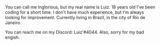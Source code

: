 You can call me Inglorious, but my real name is Luiz.
18 years old
I've been coding for a short time. 
I don't have much experience, but I'm always looking for improvement.
Currently living in Brazil, in the city of Rio de Janeiro.

You can reach me on my Discord: Luiz'#4044.
Also, sorry for my bad engish.

